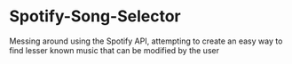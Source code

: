 # Spotify-Song-Selector
Messing around using the Spotify API, attempting to create an easy way to find lesser known music that can be modified by the user
